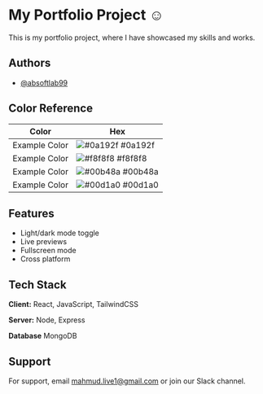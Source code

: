 
# My Portfolio Project ☺ 

This is my portfolio project, where I have showcased my skills and works.

## Authors

- [@absoftlab99](https://www.github.com/absoftlab99)


## Color Reference

| Color             | Hex                                                                |
| ----------------- | ------------------------------------------------------------------ |
| Example Color | ![#0a192f](https://via.placeholder.com/10/0a192f?text=+) #0a192f |
| Example Color | ![#f8f8f8](https://via.placeholder.com/10/f8f8f8?text=+) #f8f8f8 |
| Example Color | ![#00b48a](https://via.placeholder.com/10/00b48a?text=+) #00b48a |
| Example Color | ![#00d1a0](https://via.placeholder.com/10/00b48a?text=+) #00d1a0 |


## Features

- Light/dark mode toggle
- Live previews
- Fullscreen mode
- Cross platform


## Tech Stack

**Client:** React, JavaScript, TailwindCSS

**Server:** Node, Express

**Database** MongoDB


## Support

For support, email mahmud.live1@gmail.com or join our Slack channel.

